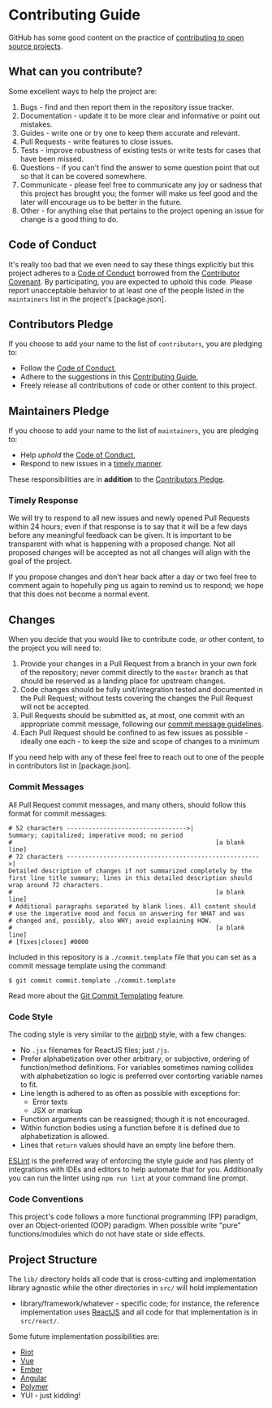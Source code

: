 Contributing Guide
==================

GitHub has some good content on the practice of [contributing to open source
projects][GitHub Guide].

## What can you contribute?

Some excellent ways to help the project are:

  1. Bugs - find and then report them in the repository issue tracker.
  2. Documentation - update it to be more clear and informative or point out
      mistakes.
  3. Guides - write one or try one to keep them accurate and relevant.
  4. Pull Requests - write features to close issues.
  5. Tests - improve robustness of existing tests or write tests for cases that
      have been missed.
  6. Questions - if you can't find the answer to some question point that out
      so that it can be covered somewhere.
  7. Communicate - please feel free to communicate any joy or sadness that this
      project has brought you; the former will make us feel good and the later
      will encourage us to be better in the future.
  8. Other - for anything else that pertains to the project opening an issue
      for change is a good thing to do.

## Code of Conduct

It's really too bad that we even need to say these things explicitly but this
project adheres to a [Code of Conduct][Conduct] borrowed from the
[Contributor Covenant][Covenant]. By participating, you are expected to uphold
this code. Please report unacceptable behavior to at least one of the people
listed in the `maintainers` list in the project's [package.json].

## Contributors Pledge

If you choose to add your name to the list of `contributors`, you are pledging
to:

  - Follow the [Code of Conduct][Conduct],
  - Adhere to the suggestions in this [Contributing Guide][Contribute],
  - Freely release all contributions of code or other content to this project.

## Maintainers Pledge

If you choose to add your name to the list of `maintainers`, you are pledging
to:

  - Help *uphold* the [Code of Conduct][Conduct],
  - Respond to new issues in a [timely manner](timely-response).

These responsibilities are in **addition** to the [Contributors Pledge](contributors-pledge).

### Timely Response

We will try to respond to all new issues and newly opened Pull Requests within
24 hours; even if that response is to say that it will be a few days before any
meaningful feedback can be given. It is important to be transparent with what
is happening with a proposed change. Not all proposed changes will be accepted
as not all changes will align with the goal of the project.

If you propose changes and don't hear back after a day or two feel free to
comment again to hopefully ping us again to remind us to respond; we hope that
this does not become a normal event.

## Changes

When you decide that you would like to contribute code, or other content, to
the project you will need to:

  1. Provide your changes in a Pull Request from a branch in your own fork of
      the repository; never commit directly to the `master` branch as that
      should be reserved as a landing place for upstream changes.
  2. Code changes should be fully unit/integration tested and documented in the
      Pull Request; without tests covering the changes the Pull Request will
      not be accepted.
  3. Pull Requests should be submitted as, at most, one commit with an
      appropriate commit message, following our [commit message guidelines](#commit-messages).
  4. Each Pull Request should be confined to as few issues as possible -
      ideally one each - to keep the size and scope of changes to a minimum

If you need help with any of these feel free to reach out to one of the people
in contributors list in [package.json].

### Commit Messages

All Pull Request commit messages, and many others, should follow this format
for commit messages:

```
# 52 characters --------------------------------->|
Summary; capitalized; imperative mood; no period
#                                                        [a blank line]
# 72 characters ----------------------------------------------------->|
Detailed description of changes if not summarized completely by the
first line title summary; lines in this detailed description should
wrap around 72 characters.
#                                                        [a blank line]
# Additional paragraphs separated by blank lines. All content should
# use the imperative mood and focus on answering for WHAT and was
# changed and, possibly, also WHY; avoid explaining HOW.
#                                                        [a blank line]
# [fixes|closes] #0000
```

Included in this repository is a `./commit.template` file that you can set as a
commit message template using the command:

```
$ git commit commit.template ./commit.template
```

Read more about the [Git Commit Templating][Git Templating] feature.

### Code Style

The coding style is very similar to the [airbnb] style, with a few changes:

  - No `.jsx` filenames for ReactJS files; just `/js`.
  - Prefer alphabetization over other arbitrary, or subjective, ordering of
      function/method definitions. For variables sometimes naming collides with
      alphabetization so logic is preferred over contorting variable names to
      fit.
  - Line length is adhered to as often as possible with exceptions for:
    + Error texts
    + JSX or markup
  - Function arguments can be reassigned; though it is not encouraged.
  - Within function bodies using a function before it is defined due to
      alphabetization is allowed.
  - Lines that `return` values should have an empty line before them.

[ESLint] is the preferred way of enforcing the style guide and has plenty of
integrations with IDEs and editors to help automate that for you. Additionally
you can run the linter using `npm run lint` at your command line prompt.

### Code Conventions

This project's code follows a more functional programming (FP) paradigm, over
an Object-oriented (OOP) paradigm. When possible write "pure" functions/modules
which do not have state or side effects.

## Project Structure

The `lib/` directory holds all code that is cross-cutting and implementation
library agnostic while the other directories in `src/` will hold implementation
- library/framework/whatever - specific code; for instance, the reference
implementation uses [ReactJS] and all code for that implementation is in
`src/react/`.

Some future implementation possibilities are:

  - [Riot](http://riotjs.com/)
  - [Vue](https://vuejs.org/)
  - [Ember](http://emberjs.com/)
  - [Angular](https://angular.io/)
  - [Polymer](https://www.polymer-project.org/1.0/)
  - YUI - just kidding!

[airbnb]: https://github.com/airbnb/javascript
[Conduct]: CODE_OF_CONDUCT.md
[Contribute]: CONTRIBUTING.md
[Covenant]: http://contributor-covenant.org
[ESLint]: http://eslint.org/
[Git Templating]: https://git-scm.com/docs/git-commit#git-commit---templateltfilegt
[GitHub Guide]: https://guides.github.com/activities/contributing-to-open-source/
[ReactJS]: https://facebook.github.io/react/
